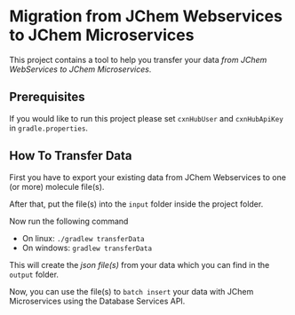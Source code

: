 # Migration from JChem Webservices to JChem Microservices

This project contains a tool to help you transfer your data _from JChem WebServices to JChem Microservices_.

## Prerequisites

If you would like to run this project please set ```cxnHubUser``` and ```cxnHubApiKey``` in ```gradle.properties```.

## How To Transfer Data

First you have to export your existing data from JChem Webservices to one (or more) molecule file(s).

After that, put the file(s) into the ```input``` folder inside the project folder.

Now run the following command

- On linux: ```./gradlew transferData```
- On windows: ```gradlew transferData```

This will create the _json file(s)_ from your data which you can find in the ```output``` folder.

Now, you can use the file(s) to ```batch insert``` your data with JChem Microservices using the Database Services API.
